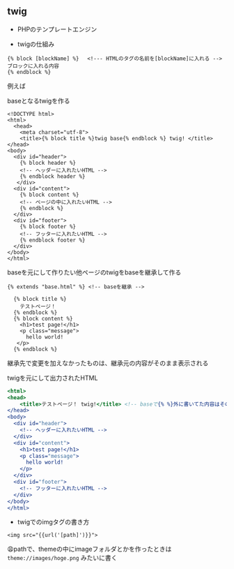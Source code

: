 ## twig
- PHPのテンプレートエンジン

- twigの仕組み

``` twig
{% block [blockName] %} 　<!--- HTMLのタグの名前を[blockName]に入れる -->
ブロックに入れる内容
{% endblock %} 
```
例えば

baseとなるtwigを作る

``` twig:base.twig
<!DOCTYPE html>
<html>
  <head>
    <meta charset="utf-8">
    <title>{% block title %}twig base{% endblock %} twig! </title>
</head>
<body>
  <div id="header"> 
    {% block header %}
    <!-- ヘッダーに入れたいHTML -->
    {% endblock header %}
   </div>
  <div id="content">
    {% block content %}
    <!-- ページの中に入れたいHTML -->
    {% endblock %}
  </div>
  <div id="footer">
    {% block footer %}
    <!-- フッターに入れたいHTML -->
    {% endblock footer %}
  </div>
</body>
</html>
```

baseを元にして作りたい他ページのtwigをbaseを継承して作る

``` twig:testpage.twig
{% extends "base.html" %} <!-- baseを継承 -->

  {% block title %}
    テストページ！
  {% endblock %}
  {% block content %}
    <h1>test page!</h1>
    <p class="message">
      hello world!
   </p>
  {% endblock %}
```

継承先で変更を加えなかったものは、継承元の内容がそのまま表示される

twigを元にして出力されたHTML

``` html:testpage.html
<html>
<head>
    <title>テストページ！ twig!</title> <!-- baseで{% %}外に書いてた内容はそのまま残る -->
</head>
<body>
  <div id="header">
    <!-- ヘッダーに入れたいHTML -->
  </div>
  <div id="content">
    <h1>test page!</h1>
    <p class="message">
      hello world!
    </p>
  </div>
  <div id="footer">
    <!-- フッターに入れたいHTML -->
  </div>
</body>
</html>
```
- twigでのimgタグの書き方
``` twig
<img src="{{url('[path]')}}">
```
😩pathで、themeの中にimageフォルダとかを作ったときは `theme://images/hoge.png` みたいに書く
